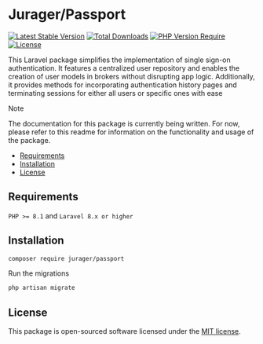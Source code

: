 # Jurager/Passport
[![Latest Stable Version](https://poser.pugx.org/jurager/passport/v/stable)](https://packagist.org/packages/jurager/passport)
[![Total Downloads](https://poser.pugx.org/jurager/passport/downloads)](https://packagist.org/packages/jurager/passport)
[![PHP Version Require](http://poser.pugx.org/jurager/passport/require/php)](https://packagist.org/packages/jurager/passport)
[![License](https://poser.pugx.org/jurager/passport/license)](https://packagist.org/packages/jurager/passport)

This Laravel package simplifies the implementation of single sign-on authentication. It features a centralized user repository and enables the creation of user models in brokers without disrupting app logic. Additionally, it provides methods for incorporating authentication history pages and terminating sessions for either all users or specific ones with ease

> [!NOTE]
> The documentation for this package is currently being written. For now, please refer to this readme for information on the functionality and usage of the package.

- [Requirements](#requirements)
- [Installation](#installation)
- [License](#license)

Requirements
-------------------------------------------
`PHP >= 8.1` and `Laravel 8.x or higher`

Installation
-------------------------------------------

```sh
composer require jurager/passport
```

Run the migrations

```sh
php artisan migrate
```

## License

This package is open-sourced software licensed under the [MIT license](LICENSE.md).